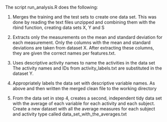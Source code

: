 The script run_analysis.R does the following:

1. Merges the training and the test sets to create one data set.
  This was done by reading the text files unzipped and combining them with the rbind function, creating data sets X, Y and S

2. Extracts only the measurements on the mean and standard deviation for each measurement. 
  Only the columns with the mean and standard deviations are taken from dataset X. After extracting these columns, they are given the correct names per features.txt.

3. Uses descriptive activity names to name the activities in the data set
  The activity names and IDs from activity_labels.txt are substituted in the dataset Y.

4. Appropriately labels the data set with descriptive variable names. 
  As above and then written the merged clean file to the working directory

5. From the data set in step 4, creates a second, independent tidy data set with the average of each variable for each activity and each subject.
  Create a new dataset with all the average measures for each subject and activity type called data_set_with_the_averages.txt
